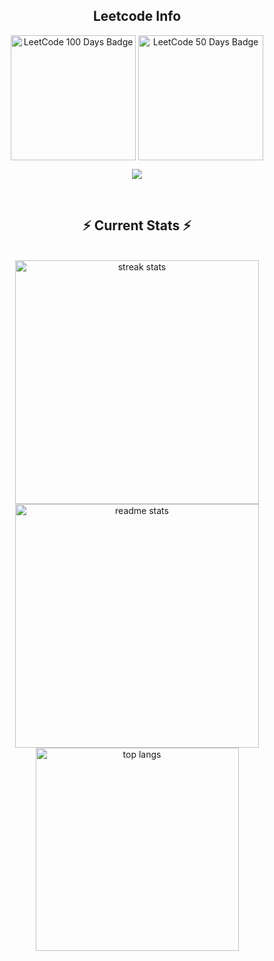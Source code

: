 <div align="center"> 
  <h2 align="center">Leetcode Info</h2> 
  <p align="center">
    <a href="https://leetcode.com/u/sam-2003/" target="_blank"><img align="center" src="https://assets.leetcode.com/static_assets/marketing/2024-100.gif" alt="LeetCode 100 Days Badge" height="200" width="200" /></a>
    <a href="https://leetcode.com/u/sam-2003/" target="_blank"><img align="center" src="https://assets.leetcode.com/static_assets/marketing/2024-50.gif" alt="LeetCode 50 Days Badge" height="200" width="200" /></a>

  </p>
  <p align="center">
    <img align=top flex-grow=1 src="https://leetcard.jacoblin.cool/sam-2003?theme=dark&font=Nunito&ext=heatmap" />
  </p>
  
<br/>
  <h2 align="center">⚡ Current Stats ⚡</h2>
<br>
<div align=center>
  <img width=390 src="https://streak-stats.demolab.com/?user=Soumya2719&count_private=true&theme=react&border_radius=10" alt="streak stats"/>
  <img width=390 src="https://github-readme-stats.vercel.app/api?username=Soumya2719&show_icons=true&theme=react&rank_icon=github&border_radius=10" alt="readme stats" />
  <img width=325 align="center" src="https://github-readme-stats.vercel.app/api/top-langs/?username=Soumya2719&hide=HTML&langs_count=8&layout=compact&theme=react&border_radius=10&size_weight=0.5&count_weight=0.5&exclude_repo=github-readme-stats" alt="top langs" />
</div>

  <br/>

<br/><br/>
